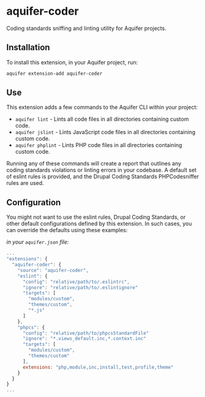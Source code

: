 # aquifer-coder
Coding standards sniffing and linting utility for Aquifer projects.

## Installation
To install this extension, in your Aquifer project, run:

```bash
aquifer extension-add aquifer-coder
```

## Use
This extension adds a few commands to the Aquifer CLI within your project:

* `aquifer lint` - Lints all code files in all directories containing custom code.
* `aquifer jslint` - Lints JavaScript code files in all directories containing custom code.
* `aquifer phplint` - Lints PHP code files in all directories containing custom code.

Running any of these commands will create a report that outlines any coding standards violations or linting errors in your codebase. A default set of eslint rules is provided, and the Drupal Coding Standards PHPCodesniffer rules are used.

## Configuration
You might not want to use the eslint rules, Drupal Coding Standards, or other default configurations defined by this extension. In such cases, you can override the defaults using these examples:

_in your `aquifer.json` file:_
```javascript
...
"extensions": {
  "aquifer-coder": {
    "source": "aquifer-coder",
    "eslint": {
      "config": "relative/path/to/.eslintrc",
      "ignore": "relative/path/to/.eslintignore"
      "targets": [
        "modules/custom",
        "themes/custom",
        "*.js"
      ]
    },
    "phpcs": {
      "config": "relative/path/to/phpcsStandardFile"
      "ignore": "*.views_default.inc,*.context.inc"
      "targets": [
        "modules/custom",
        "themes/custom"
      ],
      extensions: "php,module,inc,install,test,profile,theme"
    }
  }
}
...

```
